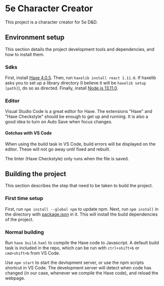 # 5e Character Creator

This project is a character creator for 5e D&D.

## Environment setup

This section details the project development tools and dependencies, and how to install them.

### Sdks

First, install [Haxe 4.0.5](https://haxe.org/download/). Then, run `haxelib install react 1.11.0`. If haxelib asks you to set up a library directory (I believe it will be `haxelib setup [path]`), do so as directed. Finally, install [Node.js 13.11.0](https://nodejs.org/en/).

### Editor

Visual Studio Code is a great editor for Haxe. The extensions "Haxe" and "Haxe Checkstyle" should be enough to get up and running. It is also a good idea to turn on Auto Save when focus changes.

#### Gotchas with VS Code

When using the build task in VS Code, build errors will be displayed on the editor. These will not go away until fixed and rebuilt.

The linter (Haxe Checkstyle) only runs when the file is saved.

## Building the project

This section describes the step that need to be taken to build the project.

### First time setup

First, run `npm install --global npm` to update npm. Next, run `npm install` in the directory with [package.json](package.json) in it. This will install the build dependencies of the project.

### Normal building

Run `haxe build.hxml` to compile the Haxe code to Javascript. A default build task is included in the repo, which can be run with `ctrl+shift+b` or `cmd+shift+b` from VS Code.

Use `npm start` to start the devlopment server, or use the npm scripts shortcut in VS Code. The development server will detect when code has changed (in our case, whenever we compile the Haxe code), and reload the webpage.
